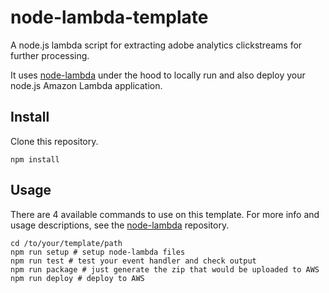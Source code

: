 # node-lambda-template

A node.js lambda script for extracting adobe analytics clickstreams for
further processing.

It uses [node-lambda](https://github.com/motdotla/node-lambda) under the hood to locally run and also deploy your node.js Amazon Lambda application.

## Install

Clone this repository.

```
npm install
```

## Usage

There are 4 available commands to use on this template. For more info and usage descriptions, see the [node-lambda](https://github.com/motdotla/node-lambda) repository.

```
cd /to/your/template/path
npm run setup # setup node-lambda files
npm run test # test your event handler and check output
npm run package # just generate the zip that would be uploaded to AWS
npm run deploy # deploy to AWS
```
